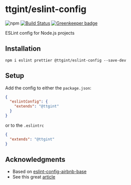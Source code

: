# ttgint/eslint-config

![npm](https://img.shields.io/npm/v/@ttgint/eslint-config.svg) [![Build Status](https://travis-ci.org/ttgint/eslint-config.svg?branch=master)](https://travis-ci.org/ttgint/eslint-config)  [![Greenkeeper badge](https://badges.greenkeeper.io/ttgint/eslint-config.svg)](https://greenkeeper.io/)

ESLint config for Node.js projects

## Installation

`npm i eslint prettier @ttgint/eslint-config --save-dev`

## Setup

Add the config to either the `package.json`:

```json
{
  "eslintConfig": {
    "extends": "@ttgint"
  }
}
```

or to the `.eslintrc`

```json
{
  "extends": "@ttgint"
}
```

## Acknowledgments

- Based on [eslint-config-airbnb-base](https://www.npmjs.com/package/eslint-config-airbnb-base)
- See this great [article](https://medium.com/@natterstefan/how-to-create-your-own-shared-eslint-prettier-and-stylelint-configuration-3930dd764de3)
